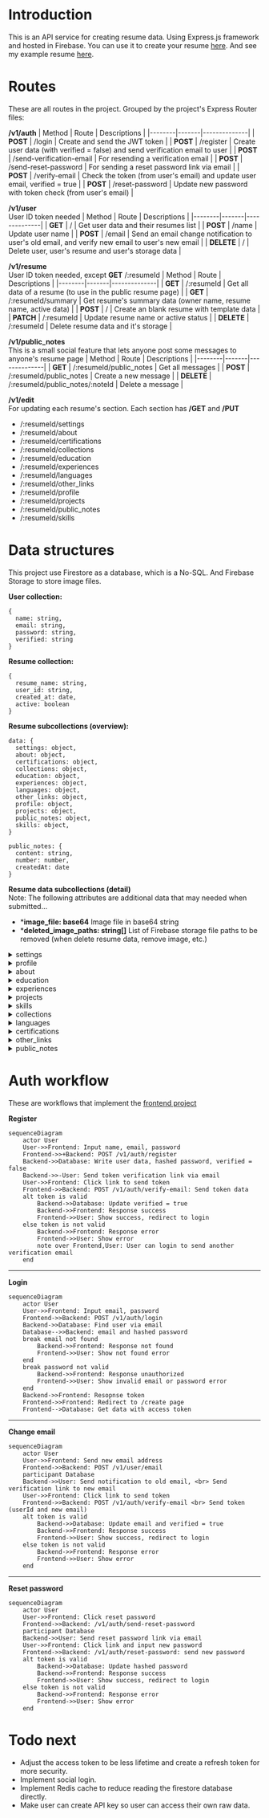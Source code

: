 # Introduction

This is an API service for creating resume data. Using Express.js framework and hosted in Firebase.
You can use it to create your resume [here](https://themiddnigth.github.io/#/create).
And see my example resume [here](https://themiddnigth.github.io).

# Routes

These are all routes in the project. Grouped by the project's Express Router files:

**/v1/auth**
| Method | Route | Descriptions |
|--------|-------|--------------|
| **POST** | /login | Create and send the JWT token |
| **POST** | /register | Create user data (with verified = false) and send verification email to user |
| **POST** | /send-verification-email | For resending a verification email |
| **POST** | /send-reset-password | For sending a reset password link via email |
| **POST** | /verify-email | Check the token (from user's email) and update user email, verified = true |
| **POST** | /reset-password | Update new password with token check (from user's email) |

**/v1/user** <br> User ID token needed
| Method | Route | Descriptions |
|--------|-------|--------------|
| **GET** | / | Get user data and their resumes list |
| **POST** | /name | Update user name |
| **POST** | /email | Send an email change notification to user's old email, and verify new email to user's new email |
| **DELETE** | / | Delete user, user's resume and user's storage data |
    
**/v1/resume** <br> User ID token needed, except **GET** /:resumeId
| Method | Route | Descriptions |
|--------|-------|--------------|
| **GET** | /:resumeId | Get all data of a resume (to use in the public resume page) |
| **GET** | /:resumeId/summary | Get resume's summary data (owner name, resume name, active data) |
| **POST** | / | Create an blank resume with template data |
| **PATCH** | /:resumeId | Update resume name or active status |
| **DELETE** | /:resumeId | Delete resume data and it's storage |
    
**/v1/public_notes** <br> This is a small social feature that lets anyone post some messages to anyone's resume page
| Method | Route | Descriptions |
|--------|-------|--------------|
| **GET** | /:resumeId/public_notes | Get all messages |
| **POST** | /:resumeId/public_notes | Create a new message |
| **DELETE** | /:resumeId/public_notes/:noteId | Delete a message |
    
**/v1/edit** <br> For updating each resume's section. Each section has **/GET** and **/PUT**
- /:resumeId/settings
- /:resumeId/about
- /:resumeId/certifications
- /:resumeId/collections
- /:resumeId/education
- /:resumeId/experiences
- /:resumeId/languages
- /:resumeId/other_links
- /:resumeId/profile
- /:resumeId/projects
- /:resumeId/public_notes
- /:resumeId/skills

# Data structures

This project use Firestore as a database, which is a No-SQL. And Firebase Storage to store image files.

**User collection:**
```
{
  name: string, 
  email: string, 
  password: string, 
  verified: string
}
```

**Resume collection:**
```
{
  resume_name: string,
  user_id: string,
  created_at: date,
  active: boolean
}
```
**Resume subcollections (overview):** <br>
```
data: {
  settings: object,
  about: object,
  certifications: object,
  collections: object,
  education: object,
  experiences: object,
  languages: object,
  other_links: object,
  profile: object,
  projects: object,
  public_notes: object,
  skills: object,
}

public_notes: {
  content: string,
  number: number,
  createdAt: date
}
```

**Resume data subcollections (detail)** <br>
Note: The following attributes are additional data that may needed when submitted...
- ***image_file: base64** Image file in base64 string
- ***deleted_image_paths: string[]** List of Firebase storage file paths to be removed (when delete resume data, remove image, etc.)
<details>
  <summary>settings</summary>

  ```
    layout: number,
    background": {
      mode: number,
      color: string,
      image_url: string,
      image_path: string
      *image_file: base64,
    },
    intro: {
      title: string,
      subtitle: string,
      enter_button: string
    }
  ```
</details>

<details>
  <summary>profile</summary>
  
  ```
    subtitle: string,
    image_url: string,
    image_path: string,
    *image_file: base64,
    contact: {
      location: string,
      email: string,
      phone: string,
    }
    links: [
      {
        title: string,
        url: string
      },
    ]
  ```
</details>

<details>
  <summary>about</summary>

  ```
    active: boolean,
    title: string,
    subtitle: string,
    data: [
      { content: string },
    ]
  ```
</details>

<details>
  <summary>education</summary>

  ```
    active: boolean,
    title: string,
    subtitle: string,
    display_limit: number,
    data: [
      {
        active: boolean,
        title: string,
        degree: string,
        school: string,
        from: string,
        to: string,
        current: boolean
      },
    ]
  ```
</details>

<details>
  <summary>experiences</summary>

  ```
    active: boolean,
    title: string,
    subtitle: string,
    display_limit: number,
    data: [
      {
        active: boolean
        title: string
        company: string
        from: string
        to: string
        current: boolean
        description: [
          { content: string },
        ]
      },
    ]
  ```
</details>

<details>
  <summary>projects</summary>

  ```
    active: boolean,
    title: string,
    subtitle: string,
    display_limit: number,
    display_mode: number,
    data: [
      {
        title: string,
        tags: string[],
        image_url: string,
        image_path: string,
        *image_file: base64,
        description: string,
        public_link: string,
        createdAt: string,
        links: [
          {
            title: string,
            url: string
          },
        ]
      },
    ]
    *deleted_image_paths: string[]
  ```
</details>

<details>
  <summary>skills</summary>

  ```
    active: boolean,
    title: string,
    subtitle: string,
    display_limit: number,
    data: [
      {
        active: boolean,
        title: string,
        level: string,
        description: string,
        image_url: string,
        image_path: string,
        *image_file: base64,
        isMono: boolean
      }
    ]
    *deleted_image_paths: string[]
  ```
</details>

<details>
  <summary>collections</summary>

  ```
    active: boolean,
    title: string,
    subtitle: string,
    display_limit: number,
    data: [
      {
        active: boolean,
        title: string,
        description: string,
        image_url: string,
        image_path: string,
        *image_file: base64,
        isMono: boolean
      }
    ]
    *deleted_image_paths: string[]
  ```
</details>

<details>
  <summary>languages</summary>

  ```
    active: boolean,
    title: string,
    subtitle: string,
    display_limit: number,
    read: { value: number, level: string },
    write: { value: number, level: string },
    listen: { value: number, level: string },
    speak: { value: number, level: string },
  ```
</details>

<details>
  <summary>certifications</summary>

  ```
    active: boolean,
    title: string,
    subtitle: string,
    display_limit: number,
    data: [
      {
        active: boolean,
        title: string,
        issuedBy: string,
        issuedDate: string,
        credentialUrl: string,
        image_url: string,
        image_path: string,
        *image_file: base64,
      },
    ],
    *deleted_image_paths: string[]
  ```
</details>

<details>
  <summary>other_links</summary>

  ```
    active: boolean,
    title: string,
    subtitle: string,
    display_limit: number,
    data: [
      { title: string, url: string },
    ]
  ```
</details>

<details>
  <summary>public_notes</summary>

  ```
    active: boolean,
    title: string,
    subtitle: string,
    display_limit: number,
  ```
</details>

# Auth workflow
These are workflows that implement the [frontend project](https://github.com/themiddnight/themiddnight.github.io)

**Register**
```mermaid
sequenceDiagram
    actor User
    User->>Frontend: Input name, email, password
    Frontend->>+Backend: POST /v1/auth/register
    Backend->>Database: Write user data, hashed password, verified = false
    Backend->>-User: Send token verification link via email
    User->>Frontend: Click link to send token
    Frontend->>Backend: POST /v1/auth/verify-email: Send token data
    alt token is valid
        Backend->>Database: Update verified = true
        Backend->>Frontend: Response success
        Frontend->>User: Show success, redirect to login
    else token is not valid
        Backend->>Frontend: Response error
        Frontend->>User: Show error
        note over Frontend,User: User can login to send another verification email
    end
```

---

**Login**
```mermaid
sequenceDiagram
    actor User
    User->>Frontend: Input email, password
    Frontend->>Backend: POST /v1/auth/login
    Backend->>Database: Find user via email
    Database-->>Backend: email and hashed password
    break email not found
        Backend->>Frontend: Response not found
        Frontend->>User: Show not found error
    end
    break password not valid
        Backend->>Frontend: Response unauthorized
        Frontend->>User: Show invalid email or password error
    end
    Backend->>Frontend: Resopnse token
    Frontend->>Frontend: Redirect to /create page
    Frontend-->Database: Get data with access token
```

---

**Change email**
```mermaid
sequenceDiagram
    actor User
    User->>Frontend: Send new email address
    Frontend->>Backend: POST /v1/user/email
    participant Database
    Backend->>User: Send notification to old email, <br> Send verification link to new email
    User->>Frontend: Click link to send token
    Frontend->>Backend: POST /v1/auth/verify-email <br> Send token (userId and new email)
    alt token is valid
        Backend->>Database: Update email and verified = true
        Backend->>Frontend: Response success
        Frontend->>User: Show success, redirect to login
    else token is not valid
        Backend->>Frontend: Response error
        Frontend->>User: Show error
    end
```

---

**Reset password**
```mermaid
sequenceDiagram
    actor User
    User->>Frontend: Click reset password
    Frontend->>Backend: /v1/auth/send-reset-password
    participant Database
    Backend->>User: Send reset password link via email
    User->>Frontend: Click link and input new password
    Frontend->>Backend: /v1/auth/reset-password: send new password
    alt token is valid
        Backend->>Database: Update hashed password
        Backend->>Frontend: Response success
        Frontend->>User: Show success, redirect to login
    else token is not valid
        Backend->>Frontend: Response error
        Frontend->>User: Show error
    end
```


# Todo next

- Adjust the access token to be less lifetime and create a refresh token for more security.
- Implement social login.
- Implement Redis cache to reduce reading the firestore database directly.
- Make user can create API key so user can access their own raw data.
